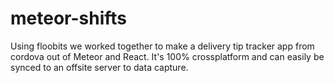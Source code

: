# meteor-shifts

Using floobits we worked together to make a delivery tip tracker app from cordova out of Meteor and React. It's 100% crossplatform and can easily be synced to an offsite server to data capture.
